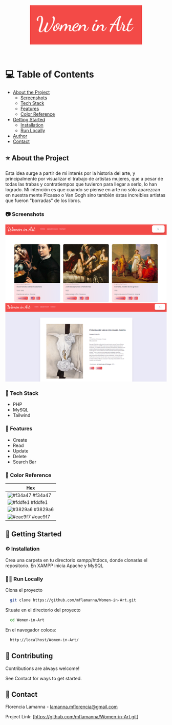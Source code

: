 <div align="center">

  <img src="images/logo.png" alt="logo" width="350" height="auto" />
  
  <p>
  </p>
  
  </div>

<br />

<!-- Table of Contents -->
# 💻 Table of Contents

- [About the Project](#star2-about-the-project)
  * [Screenshots](#camera-screenshots)
  * [Tech Stack](#space_invader-tech-stack)
  * [Features](#dart-features)
  * [Color Reference](#art-color-reference)
- [Getting Started](#toolbox-getting-started)
  * [Installation](#gear-installation)
  * [Run Locally](#running-run-locally)
- [Author](#wave-contributing)
- [Contact](#contact)

  

<!-- About the Project -->
## ⭐ About the Project
Esta idea surge a partir de mi interés por la historia del arte, y principalmente por visualizar el trabajo de artistas mujeres, que a pesar de todas las trabas y contratiempos que tuvieron para llegar a serlo, lo han logrado.
Mi intención es que cuando se piense en arte no sólo aparezcan en nuestra mente Picasso o Van Gogh sino también éstas increibles artistas que fueron "borradas" de los libros.


<!-- Screenshots -->
### 📷 Screenshots

<div align="center"> 
  <img src="./images/index.png" alt="screenshot" />
  <br>
  <img src="./images/detail.png" alt="screenshot" />
</div>


<!-- TechStack -->
### 👾 Tech Stack

- PHP
- MySQL
- Tailwind

<!-- Features -->
### 🎯 Features

- Create
- Read
- Update
- Delete
- Search Bar

<!-- Color Reference -->
### 🎨 Color Reference

| Hex             |                                
| ----------------- |
| ![#f34a47](https://via.placeholder.com/10/f34a47?text=+) #f34a47 |
| ![#fddfe1](https://via.placeholder.com/10/fddfe1?text=+) #fddfe1 |
| ![#3829a6](https://via.placeholder.com/10/3829a6?text=+) #3829a6 |
|![#eae9f7](https://via.placeholder.com/10/eae9f7?text=+) #eae9f7 |



<!-- Getting Started -->
## 	🧰 Getting Started

<!-- Installation -->
### ⚙️ Installation

Crea una carpeta en tu directorio xampp/htdocs, donde clonarás el repositorio.
En XAMPP inicia Apache y MySQL


<!-- Run Locally -->
### 🏃‍♀️ Run Locally

Clona el proyecto

```bash
  git clone https://github.com/mflamanna/Women-in-Art.git
```

Situate en el directorio del proyecto

```bash
  cd Women-in-Art
```

En el navegador coloca:

```bash
  http://localhost/Women-in-Art/
```

<!-- Contributing -->
## 👋 Contributing

Contributions are always welcome!

See Contact for ways to get started.


<!-- Contact -->
## 🤝 Contact

Florencia Lamanna - lamanna.mflorencia@gmail.com

Project Link: [https://github.com/mflamanna/Women-in-Art.git]

